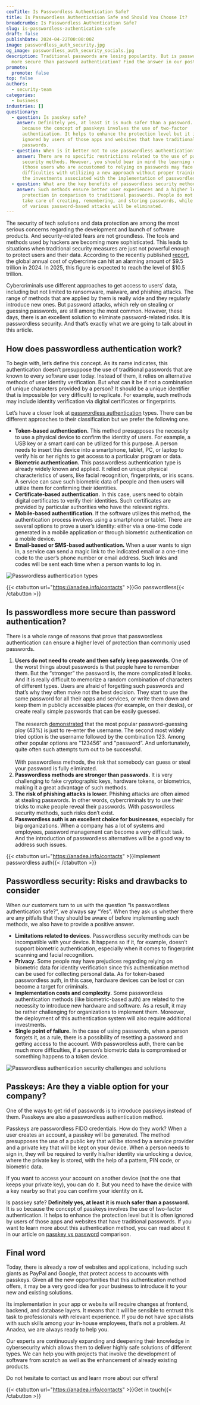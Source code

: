 ```yaml
---
ceoTitle: Is Passwordless Authentication Safe?
title: Is Passwordless Authentication Safe and Should You Choose It?
breadcrumbs: Is Passwordless Authentication Safe?
slug: is-passwordless-authentication-safe
draft: false
publishDate: 2024-04-22T00:00:00Z
image: passwordless_auth_security.jpg
og_image: passwordless_auth_security_socials.jpg
description: Traditional passwords are losing popularity. But is passwordless
  more secure than password authentication? Find the answer in our post.
promote:
  promote: false
top: false
authors:
  - security-team
categories:
  - business
industries: []
questionary:
  - question: Is passkey safe?
    answer: Definitely yes, at least it is much safer than a password. It is so
      because the concept of passkeys involves the use of two-factor
      authentication. It helps to enhance the protection level but it is often
      ignored by users of those apps and websites that have traditional
      passwords.
  - question: When is it better not to use passwordless authentication?
    answer: There are no specific restrictions related to the use of passwordless
      security methods. However, you should bear in mind the learning curve
      (those users who are accustomed to relying on passwords may face
      difficulties with utilizing a new approach without proper training) and
      the investments associated with the implementation of passwordless auth.
  - question: What are the key benefits of passwordless security methods?
    answer: Such methods ensure better user experiences and a higher level of
      protection in comparison to traditional passwords. People do not need to
      take care of creating, remembering, and storing passwords, while the risks
      of various password-based attacks will be eliminated.
---
```

The security of tech solutions and data protection are among the most serious concerns regarding the development and launch of software products. And security-related fears are not groundless. The tools and methods used by hackers are becoming more sophisticated. This leads to situations when traditional security measures are just not powerful enough to protect users and their data. According to the recently published <a href="https://www.esentire.com/resources/library/2023-official-cybercrime-report" target="_blank">report</a>, the global annual cost of cybercrime can hit an alarming amount of $9.5 trillion in 2024. In 2025, this figure is expected to reach the level of $10.5 trillion.

Cybercriminals use different approaches to get access to users’ data, including but not limited to ransomware, malware, and phishing attacks. The range of methods that are applied by them is really wide and they regularly introduce new ones. But password attacks, which rely on stealing or guessing passwords, are still among the most common. However, these days, there is an excellent solution to eliminate password-related risks. It is passwordless security. And that’s exactly what we are going to talk about in this article.

## How does passwordless authentication work?

To begin with, let’s define this concept. As its name indicates, this authentication doesn’t presuppose the use of traditional passwords that are known to every software user today. Instead of them, it relies on alternative methods of user identity verification. But what can it be if not a combination of unique characters provided by a person? It should be a unique identifier that is impossible (or very difficult) to replicate. For example, such methods may include identity verification via digital certificates or fingerprints.

Let’s have a closer look at <a href="https://anadea.info/services/passkey">passwordless authentication</a> types. There can be different approaches to their classification but we prefer the following one.

- **Token-based authentication.** This method presupposes the necessity to use a physical device to confirm the identity of users. For example, a USB key or a smart card can be utilized for this purpose. A person needs to insert this device into a smartphone, tablet, PC, or laptop to verify his or her rights to get access to a particular program or data.
- **Biometric authentication.** This passwordless authentication type is already widely known and applied. It relied on unique physical characteristics of users, like facial recognition, fingerprints, or iris scans. A service can save such biometric data of people and then users will utilize them for confirming their identities.
- **Certificate-based authentication**. In this case, users need to obtain digital certificates to verify their identities. Such certificates are provided by particular authorities who have the relevant rights.
- **Mobile-based authentification**. If the software utilizes this method, the authentication process involves using a smartphone or tablet. There are several options to prove a user’s identity: either via a one-time code generated in a mobile application or through biometric authentication on a mobile device.
- **Email-based or SMS-based authentication.** When a user wants to sign in, a service can send a magic link to the indicated email or a one-time code to the user’s phone number or email address. Such links and codes will be sent each time when a person wants to log in.

![Passwordless authentication types](Types_of_Passwordless_Authentication.png)

{{< ctabutton url="https://anadea.info/contacts" >}}Go passwordless{{< /ctabutton >}}

## Is passwordless more secure than password authentication?

There is a whole range of reasons that prove that passwordless authentication can ensure a higher level of protection than commonly used passwords.

1. **Users do not need to create and then safely keep passwords.** One of the worst things about passwords is that people have to remember them. But the “stronger” the password is, the more complicated it looks. And it is really difficult to memorize a random combination of characters of different types. Users are afraid of forgetting such passwords and that’s why they often make not the best decision. They start to use the same password for all their apps and services, or write them down and keep them in publicly accessible places (for example, on their desks), or create really simple passwords that can be easily guessed.<br><br>The research <a href="https://www.securitymagazine.com/articles/87787-hackers-attack-every-39-seconds" target="_blank">demonstrated</a> that the most popular password-guessing ploy (43%) is just to re-enter the username. The second most widely tried option is the username followed by the combination 123. Among other popular options are "123456" and "password”. And unfortunately, quite often such attempts turn out to be successful.<br><br>With passwordless methods, the risk that somebody can guess or steal your password is fully eliminated.
2. **Passwordless methods are stronger than passwords.** It is very challenging to fake cryptographic keys, hardware tokens, or biometrics, making it a great advantage of such methods.
3. **The risk of phishing attacks is lower.** Phishing attacks are often aimed at stealing passwords. In other words, cybercriminals try to use their tricks to make people reveal their passwords. With passwordless security methods, such risks don’t exist.
4. **Passwordless auth is an excellent choice for businesses**, especially for big organizations. When a company has a lot of systems and employees, password management can become a very difficult task. And the introduction of passwordless alternatives will be a good way to address such issues.

{{< ctabutton url="https://anadea.info/contacts" >}}Implement passwordless auth{{< /ctabutton >}}

## Passwordless security: Risks and drawbacks to consider

When our customers turn to us with the question “Is passwordless authentication safe?”, we always say “Yes”. When they ask us whether there are any pitfalls that they should be aware of before implementing such methods, we also have to provide a positive answer.

- **Limitations related to devices**. Passwordless security methods can be incompatible with your device. It happens so if it, for example, doesn’t support biometric authentication, especially when it comes to fingerprint scanning and facial recognition.
- **Privacy**. Some people may have prejudices regarding relying on biometric data for identity verification since this authentication method can be used for collecting personal data. As for token-based passwordless auth, in this case, hardware devices can be lost or can become a target for criminals.
- **Implementation costs and complexity**. Some passwordless authentication methods (like biometric-based auth) are related to the necessity to introduce new hardware and software. As a result, it may be rather challenging for organizations to implement them. Moreover, the deployment of this authentication system will also require additional investments.
- **Single point of failure.** In the case of using passwords, when a person forgets it, as a rule, there is a possibility of resetting a password and getting access to the account. With passwordless auth, there can be much more difficulties, if a person’s biometric data is compromised or something happens to a token device.

![Passwordless authentication security challenges and solutions](Types_of_Passwordless_Authentication-1.png)

## Passkeys: Are they a viable option for your company?

One of the ways to get rid of passwords is to introduce passkeys instead of them. Passkeys are also a passwordless authentication method.

Passkeys are passwordless FIDO credentials. How do they work? When a user creates an account, a passkey will be generated. The method presupposes the use of a public key that will be stored by a service provider and a private key that will be kept on your device. When a person needs to sign in, they will be required to verify his/her identity via unlocking a device, where the private key is stored, with the help of a pattern, PIN code, or biometric data.

If you want to access your account on another device (not the one that keeps your private key), you can do it. But you need to have the device with a key nearby so that you can confirm your identity on it.

Is passkey safe? **Definitely yes, at least it is much safer than a password.** It is so because the concept of passkeys involves the use of two-factor authentication. It helps to enhance the protection level but it is often ignored by users of those apps and websites that have traditional passwords. If you want to learn more about this authentication method, you can read about it in our article on <a href="https://anadea.info/blog/passkey-vs-password">passkey vs password</a> comparison.

## Final word

Today, there is already a row of websites and applications, including such giants as PayPal and Google, that protect access to accounts with passkeys. Given all the new opportunities that this authentication method offers, it may be a very good idea for your business to introduce it to your new and existing solutions.

Its implementation in your app or website will require changes at frontend, backend, and database layers. It means that it will be sensible to entrust this task to professionals with relevant experience. If you do not have specialists with such skills among your in-house employees, that’s not a problem. At Anadea, we are always ready to help you.

Our experts are continuously expanding and deepening their knowledge in cybersecurity which allows them to deliver highly safe solutions of different types. We can help you with projects that involve the development of software from scratch as well as the enhancement of already existing products.

Do not hesitate to contact us and learn more about our offers!

{{< ctabutton url="https://anadea.info/contacts" >}}Get in touch{{< /ctabutton >}}
